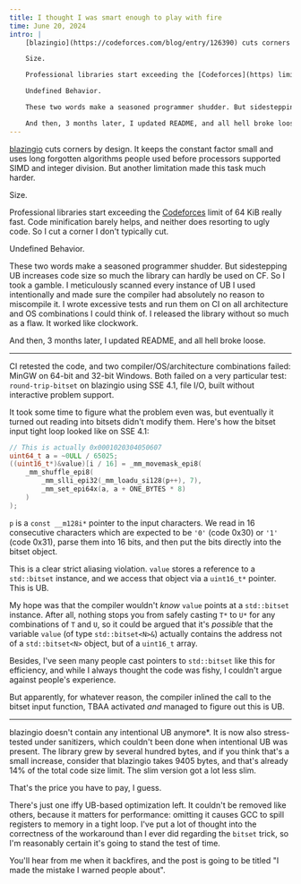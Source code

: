 ```yaml
---
title: I thought I was smart enough to play with fire
time: June 20, 2024
intro: |
    [blazingio](https://codeforces.com/blog/entry/126390) cuts corners by design. It keeps the constant factor small and uses long forgotten algorithms people used before processors supported SIMD and integer division. But another limitation made this task much harder.

    Size.

    Professional libraries start exceeding the [Codeforces](https) limit of 64 KiB really fast. Code minification barely helps, and neither does resorting to ugly code. So I cut a corner I don't typically cut.

    Undefined Behavior.

    These two words make a seasoned programmer shudder. But sidestepping UB increases code size so much the library can hardly be used on CF. So I took a gamble. I meticulously scanned every instance of UB I used intentionally and made sure the compiler had absolutely no reason to miscompile it. I wrote excessive tests and run them on CI on all architecture and OS combinations I could think of. I released the library without so much as a flaw. It worked like clockwork.

    And then, 3 months later, I updated README, and all hell broke loose.
---
```


[blazingio](https://codeforces.com/blog/entry/126390) cuts corners by design. It keeps the constant factor small and uses long forgotten algorithms people used before processors supported SIMD and integer division. But another limitation made this task much harder.

Size.

Professional libraries start exceeding the [Codeforces](https://codeforces.com) limit of 64 KiB really fast. Code minification barely helps, and neither does resorting to ugly code. So I cut a corner I don't typically cut.

Undefined Behavior.

These two words make a seasoned programmer shudder. But sidestepping UB increases code size so much the library can hardly be used on CF. So I took a gamble. I meticulously scanned every instance of UB I used intentionally and made sure the compiler had absolutely no reason to miscompile it. I wrote excessive tests and run them on CI on all architecture and OS combinations I could think of. I released the library without so much as a flaw. It worked like clockwork.

And then, 3 months later, I updated README, and all hell broke loose.

---

CI retested the code, and two compiler/OS/architecture combinations failed: MinGW on 64-bit and 32-bit Windows. Both failed on a very particular test: `round-trip-bitset` on blazingio using SSE 4.1, file I/O, built without interactive problem support.

It took some time to figure what the problem even was, but eventually it turned out reading into bitsets didn't modify them. Here's how the bitset input tight loop looked like on SSE 4.1:

```cpp
// This is actually 0x0001020304050607
uint64_t a = ~0ULL / 65025;
((uint16_t*)&value)[i / 16] = _mm_movemask_epi8(
    _mm_shuffle_epi8(
        _mm_slli_epi32(_mm_loadu_si128(p++), 7),
        _mm_set_epi64x(a, a + ONE_BYTES * 8)
    )
);
```

`p` is a `const __m128i*` pointer to the input characters. We read in 16 consecutive characters which are expected to be `'0'` (code 0x30) or `'1'` (code 0x31), parse them into 16 bits, and then put the bits directly into the bitset object.

This is a clear strict aliasing violation. `value` stores a reference to a `std::bitset` instance, and we access that object via a `uint16_t*` pointer. This is UB.

My hope was that the compiler wouldn't _know_ `value` points at a `std::bitset` instance. After all, nothing stops you from safely casting `T*` to `U*` for any combinations of `T` and `U`, so it could be argued that it's _possible_ that the variable `value` (of type `std::bitset<N>&`) actually contains the address not of a `std::bitset<N>` object, but of a `uint16_t` array.

Besides, I've seen many people cast pointers to `std::bitset` like this for efficiency, and while I always thought the code was fishy, I couldn't argue against people's experience.

But apparently, for whatever reason, the compiler inlined the call to the bitset input function, TBAA activated _and_ managed to figure out this is UB.

---

blazingio doesn't contain any intentional UB anymore*. It is now also stress-tested under sanitizers, which couldn't been done when intentional UB was present. The library grew by several hundred bytes, and if you think that's a small increase, consider that blazingio takes 9405 bytes, and that's already 14% of the total code size limit. The slim version got a lot less slim.

That's the price you have to pay, I guess.

There's just one iffy UB-based optimization left. It couldn't be removed like others, because it matters for performance: omitting it causes GCC to spill registers to memory in a tight loop. I've put a lot of thought into the correctness of the workaround than I ever did regarding the `bitset` trick, so I'm reasonably certain it's going to stand the test of time.

You'll hear from me when it backfires, and the post is going to be titled "I made the mistake I warned people about".
